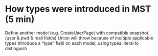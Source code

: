 # How types were introduced in MST (5 min)

Define another model (e.g. CreateUserPage) with compatible snapshot. (user & pwd & mail fields)
Union will throw because of multiple applicable types
Introduce a “type” field on each model, using types.literal to distinguish
